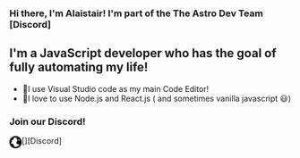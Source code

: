 ### Hi there, I'm Alaistair! I'm part of the The Astro Dev Team [Discord]

## I'm a JavaScript developer who has the goal of fully automating my life!
- 🗼I use Visual Studio code as my main Code Editor! 
- 🔢I love to use Node.js and React.js ( and sometimes vanilla javascript 😃)

### Join our Discord!
[<img align="left" alt="https://discord.gg/dnXsqcnsPK" width="22px" src="https://raw.githubusercontent.com/iconic/open-iconic/master/svg/globe.svg" />][Discord]

